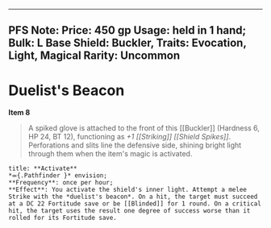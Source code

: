 
---
PFS Note: 
Price: 450 gp
Usage: held in 1 hand;
Bulk: L
Base Shield: Buckler,
Traits: Evocation, Light, Magical
Rarity: Uncommon
---

# Duelist's Beacon

**Item 8**

> A spiked glove is attached to the front of this [[Buckler]] (Hardness 6, HP 24, BT 12), functioning as *+1 [[Striking]] [[Shield Spikes]]*. Perforations and slits line the defensive side, shining bright light through them when the item's magic is activated.

```ad-embed-ability
title: **Activate**
*⬺{.Pathfinder }* envision; 
**Frequency**: once per hour;
**Effect**: You activate the shield's inner light. Attempt a melee Strike with the *duelist's beacon*. On a hit, the target must succeed at a DC 22 Fortitude save or be [[Blinded]] for 1 round. On a critical hit, the target uses the result one degree of success worse than it rolled for its Fortitude save.

```
